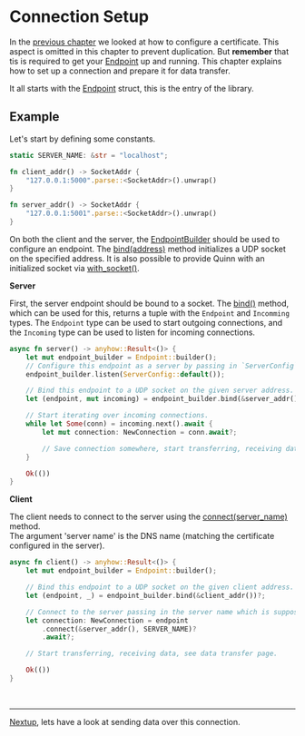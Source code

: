 # Connection Setup

In the [previous chapter](certificate.md) we looked at how to configure a certificate.
This aspect is omitted in this chapter to prevent duplication. 
But **remember** that tis is required to get your [Endpoint][Endpoint] up and running. 
This chapter explains how to set up a connection and prepare it for data transfer. 

It all starts with the [Endpoint][Endpoint] struct, this is the entry of the library. 

## Example

Let's start by defining some constants. 

```rust
static SERVER_NAME: &str = "localhost";

fn client_addr() -> SocketAddr {
    "127.0.0.1:5000".parse::<SocketAddr>().unwrap()
}

fn server_addr() -> SocketAddr {
    "127.0.0.1:5001".parse::<SocketAddr>().unwrap()
}
```   

On both the client and the server, the [EndpointBuilder][EndpointBuilder] should be used to configure an endpoint. 
The [bind(address)][bind] method initializes a UDP socket on the specified address.
It is also possible to provide Quinn with an initialized socket via [with_socket()][with_socket]. 

**Server**

First, the server endpoint should be bound to a socket. 
The [bind()][bind] method, which can be used for this, returns a tuple with the `Endpoint` and `Incomming` types. 
The `Endpoint` type can be used to start outgoing connections, and the `Incoming` type can be used to listen for incoming connections.

```rust
async fn server() -> anyhow::Result<()> {
    let mut endpoint_builder = Endpoint::builder();
    // Configure this endpoint as a server by passing in `ServerConfig`.
    endpoint_builder.listen(ServerConfig::default());

    // Bind this endpoint to a UDP socket on the given server address. 
    let (endpoint, mut incoming) = endpoint_builder.bind(&server_addr())?;

    // Start iterating over incoming connections.
    while let Some(conn) = incoming.next().await {
        let mut connection: NewConnection = conn.await?;

        // Save connection somewhere, start transferring, receiving data, see DataTransfer tutorial.
    }

    Ok(())
}
```

**Client**

The client needs to connect to the server using the [connect(server_name)][connect] method.  
The argument 'server name' is the DNS name (matching the certificate configured in the server).

```rust
async fn client() -> anyhow::Result<()> {
    let mut endpoint_builder = Endpoint::builder();

    // Bind this endpoint to a UDP socket on the given client address.
    let (endpoint, _) = endpoint_builder.bind(&client_addr())?;

    // Connect to the server passing in the server name which is supposed to be in the server certificate.
    let connection: NewConnection = endpoint
        .connect(&server_addr(), SERVER_NAME)?
        .await?;

    // Start transferring, receiving data, see data transfer page.

    Ok(())
}
```
<br><hr>

[Nextup](set-up-connection.md), lets have a look at sending data over this connection.  


[Endpoint]: https://docs.rs/quinn/latest/quinn/generic/struct.Endpoint.html
[EndpointBuilder]: https://docs.rs/quinn/latest/quinn/generic/struct.EndpointBuilder.html
[bind]: https://docs.rs/quinn/latest/quinn/generic/struct.EndpointBuilder.html#method.bind
[connect]: https://docs.rs/quinn/latest/quinn/generic/struct.Endpoint.html#method.connect
[with_socket]: https://docs.rs/quinn/latest/quinn/generic/struct.EndpointBuilder.html#method.with_socket